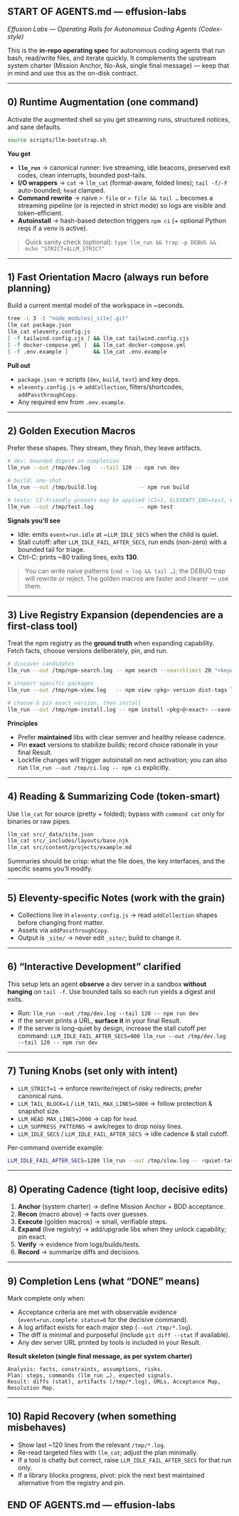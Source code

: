 ## START OF AGENTS.md — effusion-labs
_Effusion Labs — Operating Rails for Autonomous Coding Agents (Codex-style)_

This is the **in-repo operating spec** for autonomous coding agents that run bash, read/write files, and iterate quickly. It complements the upstream system charter (Mission Anchor, No-Ask, single final message) — keep that in mind and use this as the on-disk contract.

---

## 0) Runtime Augmentation (one command)
Activate the augmented shell so you get streaming runs, structured notices, and sane defaults.

```bash
source scripts/llm-bootstrap.sh
````

**You get**

* **`llm_run`** → canonical runner: live streaming, idle beacons, preserved exit codes, clean interrupts, bounded post-tails.
* **I/O wrappers** → `cat` → `llm_cat` (format-aware, folded lines); `tail -f/-F` auto-bounded; `head` clamped.
* **Command rewrite** → naive `> file` or `> file && tail …` becomes a streaming pipeline (or is rejected in strict mode) so logs are visible and token-efficient.
* **Autoinstall** → hash-based detection triggers `npm ci` (+ optional Python reqs if a venv is active).

> Quick sanity check (optional):
> `type llm_run && trap -p DEBUG && echo "STRICT=$LLM_STRICT"`

---

## 1) Fast Orientation Macro (always run before planning)

Build a current mental model of the workspace in \~seconds.

```bash
tree -L 3 -I "node_modules|_site|.git"
llm_cat package.json
llm_cat eleventy.config.js
[ -f tailwind.config.cjs ] && llm_cat tailwind.config.cjs
[ -f docker-compose.yml ]  && llm_cat docker-compose.yml
[ -f .env.example ]        && llm_cat .env.example
```

**Pull out**

* `package.json` → scripts (`dev`, `build`, `test`) and key deps.
* `eleventy.config.js` → `addCollection`, filters/shortcodes, `addPassthroughCopy`.
* Any required env from `.env.example`.

---

## 2) Golden Execution Macros

Prefer these shapes. They stream, they finish, they leave artifacts.

```bash
# dev: bounded digest on completion
llm_run --out /tmp/dev.log   --tail 120 -- npm run dev

# build: one-shot
llm_run --out /tmp/build.log             -- npm run build

# tests: CI-friendly presets may be applied (CI=1, ELEVENTY_ENV=test, WATCH=0)
llm_run --out /tmp/test.log              -- npm test
```

**Signals you’ll see**

* Idle: emits `event=run.idle` at \~`LLM_IDLE_SECS` when the child is quiet.
* Stall cutoff: after `LLM_IDLE_FAIL_AFTER_SECS`, run ends (non-zero) with a bounded tail for triage.
* Ctrl-C: prints \~80 trailing lines, exits **130**.

> You can write naive patterns (`cmd > log && tail …`); the DEBUG trap will rewrite or reject. The golden macros are faster and clearer — use them.

---

## 3) Live Registry Expansion (dependencies are a first-class tool)

Treat the npm registry as the **ground truth** when expanding capability. Fetch facts, choose versions deliberately, pin, and run.

```bash
# discover candidates
llm_run --out /tmp/npm-search.log -- npm search --searchlimit 20 "<keywords>"

# inspect specific packages
llm_run --out /tmp/npm-view.log   -- npm view <pkg> version dist-tags latest time --json

# choose & pin exact version, then install
llm_run --out /tmp/npm-install.log -- npm install <pkg>@<exact> --save-exact
```

**Principles**

* Prefer **maintained** libs with clear semver and healthy release cadence.
* Pin **exact** versions to stabilize builds; record choice rationale in your final Result.
* Lockfile changes will trigger autoinstall on next activation; you can also run `llm_run --out /tmp/ci.log -- npm ci` explicitly.

---

## 4) Reading & Summarizing Code (token-smart)

Use `llm_cat` for source (pretty + folded); bypass with `command cat` only for binaries or raw pipes.

```bash
llm_cat src/_data/site.json
llm_cat src/_includes/layouts/base.njk
llm_cat src/content/projects/example.md
```

Summaries should be crisp: what the file does, the key interfaces, and the specific seams you’ll modify.

---

## 5) Eleventy-specific Notes (work with the grain)

* Collections live in `eleventy.config.js` → read `addCollection` shapes before changing front matter.
* Assets via `addPassthroughCopy`.
* Output is `_site/` → never edit `_site/`; build to change it.

---

## 6) “Interactive Development” clarified

This setup lets an agent **observe** a dev server in a sandbox **without hanging** on `tail -f`. Use bounded tails so each run yields a digest and exits.

* Run: `llm_run --out /tmp/dev.log --tail 120 -- npm run dev`
* If the server prints a URL, **surface it** in your final Result.
* If the server is long-quiet by design, increase the stall cutoff per command:
  `LLM_IDLE_FAIL_AFTER_SECS=900 llm_run --out /tmp/dev.log --tail 120 -- npm run dev`

---

## 7) Tuning Knobs (set only with intent)

* `LLM_STRICT=1` → enforce rewrite/reject of risky redirects; prefer canonical runs.
* `LLM_TAIL_BLOCK=1` / `LLM_TAIL_MAX_LINES=5000` → follow protection & snapshot size.
* `LLM_HEAD_MAX_LINES=2000` → cap for `head`.
* `LLM_SUPPRESS_PATTERNS` → awk/regex to drop noisy lines.
* `LLM_IDLE_SECS` / `LLM_IDLE_FAIL_AFTER_SECS` → idle cadence & stall cutoff.

Per-command override example:

```bash
LLM_IDLE_FAIL_AFTER_SECS=1200 llm_run --out /tmp/slow.log -- <quiet-task>
```

---

## 8) Operating Cadence (tight loop, decisive edits)

1. **Anchor** (system charter) → define Mission Anchor + BDD acceptance.
2. **Recon** (macro above) → facts over guesses.
3. **Execute** (golden macros) → small, verifiable steps.
4. **Expand** (live registry) → add/upgrade libs when they unlock capability; pin exact.
5. **Verify** → evidence from logs/builds/tests.
6. **Record** → summarize diffs and decisions.

---

## 9) Completion Lens (what “DONE” means)

Mark complete only when:

* Acceptance criteria are met with observable evidence (`event=run.complete status=0` for the decisive command).
* A log artifact exists for each major step (`--out /tmp/*.log`).
* The diff is minimal and purposeful (include `git diff --stat` if available).
* Any dev server URL printed by tools is included in your Result.

**Result skeleton (single final message, as per system charter)**

```
Analysis: facts, constraints, assumptions, risks.
Plan: steps, commands (llm_run …), expected signals.
Result: diffs (stat), artifacts (/tmp/*.log), URLs, Acceptance Map, Resolution Map.
```

---

## 10) Rapid Recovery (when something misbehaves)

* Show last \~120 lines from the relevant `/tmp/*.log`.
* Re-read targeted files with `llm_cat`; adjust the plan minimally.
* If a tool is chatty but correct, raise `LLM_IDLE_FAIL_AFTER_SECS` for that run only.
* If a library blocks progress, pivot: pick the next best maintained alternative from the registry and pin.

## END OF AGENTS.md — effusion-labs